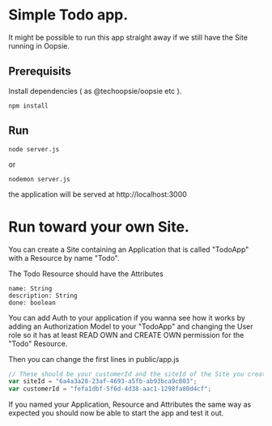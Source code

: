 # Simple Todo app.

It might be possible to run this app straight away if we still have the Site running in Oopsie.

## Prerequisits

Install dependencies ( as @techoopsie/oopsie etc ).

```npm install```

## Run

```node server.js```

or

```nodemon server.js```

the application will be served at http://localhost:3000


# Run toward your own Site.

You can create a Site containing an Application that is called "TodoApp" with a Resource by name "Todo".

The Todo Resource should have the Attributes

```
name: String
description: String
done: boolean
```
You can add Auth to your application if you wanna see how it works by adding an Authorization Model to your "TodoApp" and changing the User role so it has at least READ OWN and CREATE OWN permission for the "Todo" Resource.

Then you can change the first lines in public/app.js

```js
// These should be your customerId and the siteId of the Site you created.
var siteId = "6a4a3a28-23af-4693-a5fb-ab93bca9c803";
var customerId = "fefa1dbf-5f6d-4d38-aac1-1298fa80d4cf";
```

If you named your Application, Resource and Attributes the same way as expected you should now be able to start the app and test it out.